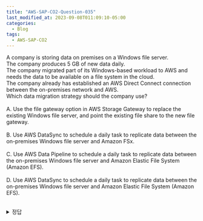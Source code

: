 ```yaml
---
title: "AWS-SAP-CO2-Question-035"
last_modified_at: 2023-09-08T011:09:10-05:00
categories:
  - Blog
tags:
  - AWS-SAP-CO2
---
```


A company is storing data on premises on a Windows file server.   
The company produces 5 GB of new data daily.   
The company migrated part of its Windows-based workload to AWS and needs the data to be available on a file system in the cloud.   
The company already has established an AWS Direct Connect connection between the on-premises network and AWS.   
Which data migration strategy should the company use?   
<br/>
A. Use the file gateway option in AWS Storage Gateway to replace the existing Windows file server, and point the existing file share to the new file gateway.  
<br/>
B. Use AWS DataSync to schedule a daily task to replicate data between the on-premises Windows file server and Amazon FSx.  
<br/>
C. Use AWS Data Pipeline to schedule a daily task to replicate data between the on-premises Windows file server and Amazon Elastic File System  (Amazon EFS).   
<br/>
D. Use AWS DataSync to schedule a daily task to replicate data between the on-premises Windows file server and Amazon Elastic File System (Amazon EFS).   
<br/>
<details>
  <summary>정답</summary>
  site: B, community: B(69%),A(31%)
  <br/>
  B와 D가 유효한 옵션   
  DataSync를 적용해서 파일데이터를 마이그레이션 할 수 있음.   
  EFS는 Linux 파일 시스템일 경우에 적용할 수 있음. FSx는 윈도우에서도 적용할 수 있음   
  <br/>
</deatils>
